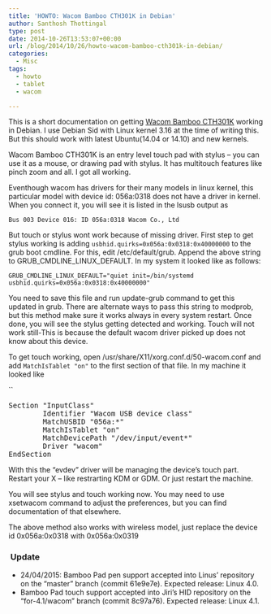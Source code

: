 ```yaml
---
title: 'HOWTO: Wacom Bamboo CTH301K in Debian'
author: Santhosh Thottingal
type: post
date: 2014-10-26T13:53:07+00:00
url: /blog/2014/10/26/howto-wacom-bamboo-cth301k-in-debian/
categories:
  - Misc
tags:
  - howto
  - tablet
  - wacom

---
```

This is a short documentation on getting <a href="http://www.wacom.com/en/de/everyday/bamboo-pad-usb" target="_blank">Wacom Bamboo CTH301K</a> working in Debian. I use Debian Sid with Linux kernel 3.16 at the time of writing this. But this should work with latest Ubuntu(14.04 or 14.10) and new kernels.

Wacom Bamboo CTH301K is an entry level touch pad with stylus &#8211; you can use it as a mouse, or drawing pad with stylus. It has multitouch features like pinch zoom and all. I got all working.

Eventhough wacom has drivers for their many models in linux kernel, this particular model with device id: 056a:0318 does not have a driver in kernel. When you connect it, you will see it is listed in the lsusb output as

`Bus 003 Device 016: ID 056a:0318 Wacom Co., Ltd`

But touch or stylus wont work because of missing driver. First step to get stylus working is adding `usbhid.quirks=0x056a:0x0318:0x40000000` to the grub boot cmdline. For this, edit /etc/default/grub. Append the above string to GRUB\_CMDLINE\_LINUX_DEFAULT. In my system it looked like as follows:

`GRUB_CMDLINE_LINUX_DEFAULT="quiet init=/bin/systemd usbhid.quirks=0x056a:0x0318:0x40000000"`

You need to save this file and run update-grub command to get this updated in grub. There are alternate ways to pass this string to modprob, but this method make sure it works always in every system restart. Once done, you will see the stylus getting detected and working. Touch will not work still-This is because the default wacom driver picked up does not know about this device.

To get touch working, open /usr/share/X11/xorg.conf.d/50-wacom.conf and add  `MatchIsTablet "on"` to the first section of that file. In my machine it looked like

``

<pre>Section "InputClass"
        Identifier "Wacom USB device class"
        MatchUSBID "056a:*"
        MatchIsTablet "on"
        MatchDevicePath "/dev/input/event*"
        Driver "wacom"
EndSection
</pre>

With this the &#8220;evdev&#8221; driver will be managing the device&#8217;s touch part. Restart your X &#8211; like restrarting KDM or GDM. Or just restart the machine.

You will see stylus and touch working now. You may need to use xsetwacom command to adjust the preferences, but you can find documentation of that elsewhere.

The above method also works with wireless model, just replace the device id 0x056a:0x0318 with 0x056a:0x0319

###  Update

  * 24/04/2015: Bamboo Pad pen support accepted into Linus&#8217; repository on the &#8220;master&#8221; branch (commit 61e9e7e). Expected release: Linux 4.0.
  * Bamboo Pad touch support accepted into Jiri&#8217;s HID repository on the &#8220;for-4.1/wacom&#8221; branch (commit 8c97a76). Expected release: Linux 4.1.